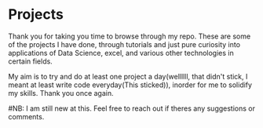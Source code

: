 # Projects

Thank you for taking you time to browse through my repo. These are some of the projects I have done, through tutorials and just pure curiosity into applications of Data Science, excel, and various other technologies in certain fields.

My aim is to try and do at least one project a day(wellllll, that didn't stick, I meant at least write code everyday(This sticked)), inorder for me to solidify my  skills. Thank you once again.

#NB: I am still new at this. Feel free to reach out if theres any suggestions or comments.
